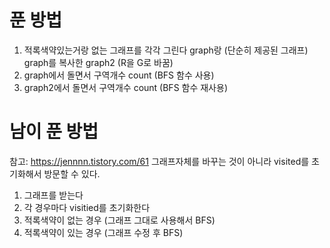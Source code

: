 # 푼 방법
1. 적록색약있는거랑 없는 그래프를 각각 그린다
    graph랑 (단순히 제공된 그래프)
    graph를 복사한 graph2 (R을 G로 바꿈)
2. graph에서 돌면서 구역개수 count (BFS 함수 사용)
3. graph2에서 돌면서 구역개수 count (BFS 함수 재사용)

# 남이 푼 방법
참고: https://jennnn.tistory.com/61
그래프자체를 바꾸는 것이 아니라 visited를 초기화해서 방문할 수 있다. 

1. 그래프를 받는다 
2. 각 경우마다 visitied를 초기화한다
3. 적록색약이 없는 경우 (그래프 그대로 사용해서 BFS)
4. 적록색약이 있는 경우 (그래프 수정 후 BFS)